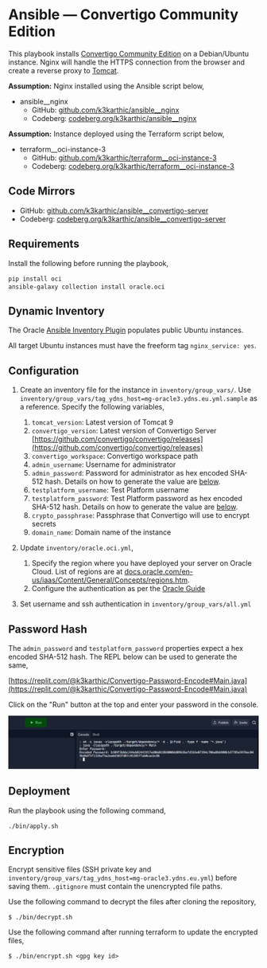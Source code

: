 # Ansible — Convertigo Community Edition

This playbook installs [Convertigo Community Edition](https://convertigo.com/) on a Debian/Ubuntu instance. Nginx will handle the HTTPS connection from the browser and create a reverse proxy to [Tomcat](https://tomcat.apache.org/).

**Assumption:** Nginx installed using the Ansible script below,
* ansible__nginx
	* GitHub: [github.com/k3karthic/ansible__nginx](https://github.com/k3karthic/ansible__nginx)
	* Codeberg: [codeberg.org/k3karthic/ansible__nginx](https://codeberg.org/k3karthic/ansible__nginx)

**Assumption:** Instance deployed using the Terraform script below,
* terraform__oci-instance-3
	* GitHub: [github.com/k3karthic/terraform__oci-instance-3](https://github.com/k3karthic/terraform__oci-instance-3)
	* Codeberg: [codeberg.org/k3karthic/terraform__oci-instance-3](https://codeberg.org/k3karthic/terraform__oci-instance-3)

## Code Mirrors

* GitHub: [github.com/k3karthic/ansible__convertigo-server](https://github.com/k3karthic/ansible__convertigo-server/)
* Codeberg: [codeberg.org/k3karthic/ansible__convertigo-server](https://codeberg.org/k3karthic/ansible__convertigo-server)

## Requirements

Install the following before running the playbook,
```
pip install oci
ansible-galaxy collection install oracle.oci
```

## Dynamic Inventory

The Oracle [Ansible Inventory Plugin](https://docs.oracle.com/en-us/iaas/Content/API/SDKDocs/ansibleinventoryintro.htm) populates public Ubuntu instances.

All target Ubuntu instances must have the freeform tag `nginx_service: yes`.

## Configuration

1. Create an inventory file for the instance in `inventory/group_vars/`. Use `inventory/group_vars/tag_ydns_host=mg-oracle3.ydns.eu.yml.sample` as a reference. Specify the following variables,

	1. `tomcat_version`: Latest version of Tomcat 9
	1. `convertigo_version`: Latest version of Convertigo Server [https://github.com/convertigo/convertigo/releases](https://github.com/convertigo/convertigo/releases)
	1. `convertigo_workspace`: Convertigo workspace path
	1. `admin_username`: Username for administrator
	1. `admin_password`: Password for administrator as hex encoded SHA-512 hash. Details on how to generate the value are [below](#password_hash).
	1. `testplatform_username`: Test Platform username
	1. `testplatform_password`: Test Platform password as hex encoded SHA-512 hash. Details on how to generate the value are [below](#password_hash).
	1. `crypto_passphrase`: Passphrase that Convertigo will use to encrypt secrets
	1. `domain_name`: Domain name of the instance
1. Update `inventory/oracle.oci.yml`,
    1. Specify the region where you have deployed your server on Oracle Cloud. List of regions are at [docs.oracle.com/en-us/iaas/Content/General/Concepts/regions.htm](https://docs.oracle.com/en-us/iaas/Content/General/Concepts/regions.htm).
    1. Configure the authentication as per the [Oracle Guide](https://docs.oracle.com/en-us/iaas/Content/API/Concepts/sdkconfig.htm#SDK_and_CLI_Configuration_File)
4. Set username and ssh authentication in `inventory/group_vars/all.yml`

## <a id="password_hash"></a>Password Hash

The `admin_password` and `testplatform_password` properties expect a hex encoded SHA-512 hash. The REPL below can be used to generate the same,

[https://replit.com/@k3karthic/Convertigo-Password-Encode#Main.java](https://replit.com/@k3karthic/Convertigo-Password-Encode#Main.java)

Click on the "Run" button at the top and enter your password in the console.

![REPL Screenshot](resources/screenshot_repl_password_generate.png)

## Deployment

Run the playbook using the following command,
```
./bin/apply.sh
```

## Encryption

Encrypt sensitive files (SSH private key and `inventory/group_vars/tag_ydns_host=mg-oracle3.ydns.eu.yml`) before saving them. `.gitignore` must contain the unencrypted file paths.

Use the following command to decrypt the files after cloning the repository,

```
$ ./bin/decrypt.sh
```

Use the following command after running terraform to update the encrypted files,

```
$ ./bin/encrypt.sh <gpg key id>
```
